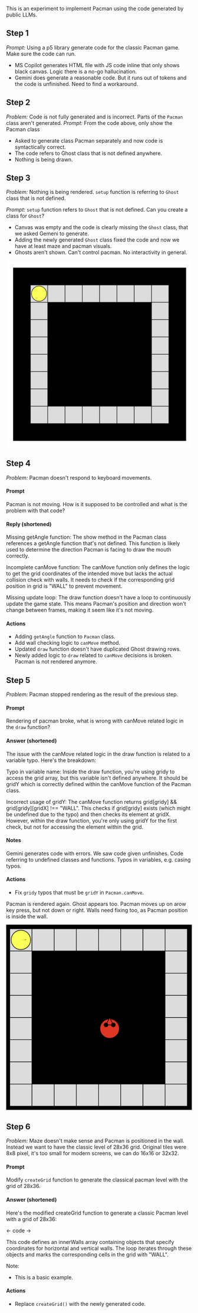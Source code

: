 This is an experiment to implement Pacman using the code generated by public LLMs.

## Step 1
*Prompt:* Using a p5 library generate code for the classic Pacman game. Make sure the code can run.

- MS Copilot generates HTML file with JS code inline that only shows black canvas. Logic there is a no-go hallucination.
- Gemini does generate a reasonable code. But it runs out of tokens and the code is unfinished. Need to find a workaround.

## Step 2
*Problem:* Code is not fully generated and is incorrect. Parts of the `Pacman` class aren't generated.
*Prompt:* From the code above, only show the Pacman class

- Asked to generate class Pacman separately and now code is syntactically correct.
- The code refers to Ghost class that is not defined anywhere.
- Nothing is being drawn.

## Step 3
*Problem:* Nothing is being rendered. `setup` function is referring to `Ghost` class that is not defined.

*Prompt:* `setup` function refers to `Ghost` that is not defined. Can you create a class for `Ghost`?

- Canvas was empty and the code is clearly missing the `Ghost` class, that we asked Gemeni to generate.
- Adding the newly generated `Ghost` class fixed the code and now we have at least maze and pacman visuals. 
- Ghosts aren't shown. Can't control pacman. No interactivity in general.

![Visuals after Step 3](/screenshots/step3.png)

## Step 4
*Problem:* Pacman doesn't respond to keyboard movements.
#### Prompt
Pacman is not moving. How is it supposed to be controlled and what is the problem with that code?

#### Reply (shortened)
 Missing getAngle function: The show method in the Pacman class references a getAngle function that's not defined. This function is likely used to determine the direction Pacman is facing to draw the mouth correctly.

Incomplete canMove function: The canMove function only defines the logic to get the grid coordinates of the intended move but lacks the actual collision check with walls. It needs to check if the corresponding grid position in grid is "WALL" to prevent movement.

Missing update loop: The draw function doesn't have a loop to continuously update the game state. This means Pacman's position and direction won't change between frames, making it seem like it's not moving.

#### Actions
- Adding `getAngle` function to `Pacman` class.
- Add wall checking logic to `canMove` method.
- Updated `draw` function doesn't have duplicated Ghost drawing rows.
- Newly added logic to `draw` related to `canMove` decisions is broken. Pacman is not rendered anymore.

## Step 5
*Problem:* Pacman stopped rendering as the result of the previous step.

#### Prompt
Rendering of pacman broke, what is wrong with canMove related logic in the `draw` function?

#### Answer (shortened)
The issue with the canMove related logic in the draw function is related to a variable typo. Here's the breakdown:

Typo in variable name: Inside the draw function, you're using gridy to access the grid array, but this variable isn't defined anywhere. It should be gridY which is correctly defined within the canMove function of the Pacman class.

Incorrect usage of gridY: The canMove function returns grid[gridy] && grid[gridy][gridX] !== "WALL". This checks if grid[gridy] exists (which might be undefined due to the typo) and then checks its element at gridX. However, within the draw function, you're only using gridY for the first check, but not for accessing the element within the grid.

#### Notes
Gemini generates code with errors. We saw code given unfinishes. Code referring to undefined classes and functions. Typos in variables, e.g. casing typos.

#### Actions
- Fix `gridy` typos that must be `gridY` in `Pacman.canMove`.

Pacman is rendered again. Ghost appears too.
Pacman moves up on arow key press, but not down or right.
Walls need fixing too, as Pacman position is inside the wall.

![Visuals after Step 5](/screenshots/step5.png)

## Step 6
*Problem:* Maze doesn't make sense and Pacman is positioned in the wall. Instead we want to have the classic level of 28x36 grid. Original tiles were 8x8 pixel, it's too small for modern screens, we can do 16x16 or 32x32.

#### Prompt
Modify `createGrid` function to generate the classical pacman level with the grid of 28x36.

#### Answer (shortened)
Here's the modified createGrid function to generate a classic Pacman level with a grid of 28x36:

<- code ->

This code defines an innerWalls array containing objects that specify coordinates for horizontal and vertical walls. The loop iterates through these objects and marks the corresponding cells in the grid with "WALL".

Note:
 - This is a basic example.

#### Actions
- Replace `createGrid()` with the newly generated code.